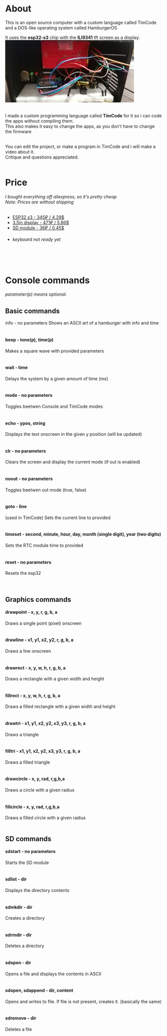 <h1>About</h1>
This is an open source computer with a custom language called TimCode and a DOS-like operating system called HamburgerOS<br>

It uses the <b>esp32-s3</b> chip with the <b>ILI9341</b> tft screen as a display.<br>
<img src="/computer.jpg" height="200px"><br><br>

I made a custom programming language called <b>TimCode</b> for it so i can code the apps without compiling them.<br>
This also makes it easy to change the apps, as you don't have to change the firmware<br><br>

You can edit the project, or make a program in TimCode and i will make a video about it.<br>
Critique and questions appreciated. <br><br>


<h1>Price</h1>
<h6>I bought everything off aliexpress, so it's pretty cheap<br> Note: Prices are without shipping</h6>
<ul>
  <li><a href="https://aliexpress.ru/item/1005005046708221.html">ESP32 s3 - 345₽ / 4.29$</a></li>
  <li><a href="https://aliexpress.ru/item/1005004147439619.html">3.5in display - 471₽ / 5.86$</a></li>
  <li><a href="https://aliexpress.ru/item/1654409370.html">SD module - 36₽ / 0.45$</a></li>
  <li><h6>keyboard not ready yet</h6></li>
</ul><br><br>



<h1>Console commands</h1>
<h6>parameter(p) means optional.</h6>

<h2>Basic commands</h2

<h4>info - no parameters</h4>
Shows an ASCII art of a hamburger with info and time<br><br>

<h4>beep - tone(p), time(p)</h4>
Makes a square wave with provided parameters<br><br>

<h4>wait - time</h4>
Delays the system by a given amount of time (ms)<br><br>

<h4>mode - no parameters</h4>
Toggles beetwen Console and TimCode modes<br><br>

<h4>echo - ypos, string</h4>
Displays the text onscreen in the given y position (will be updated)<br><br>

<h4>clr - no parameters</h4>
Clears the screen and display the current mode (if out is enabled)<br><br>

<h4>noout - no parameters</h4>
Toggles beetwen out mode (true, false)<br><br>

<h4>goto - line</h4>
(used in TimCode) Sets the current line to provided<br><br>

<h4>timeset - second, minute, hour, day, month (single digit), year (two digits)</h4>
Sets the RTC module time to provided<br><br>

<h4>reset - no parameters</h4>
Resets the esp32<br><br><br>

<h2>Graphics commands</h2>

<h4>drawpoint - x, y, r, g, b, a</h4>
Draws a single point (pixel) onscreen<br><br>

<h4>drawline - x1, y1, x2, y2, r, g, b, a</h4>
Draws a line onscreen<br><br>

<h4>drawrect - x, y, w, h, r, g, b, a</h4>
Draws a rectangle with a given width and height<br><br>

<h4>fillrect - x, y, w, h, r, g, b, a</h4>
Draws a filled rectangle with a given width and height<br><br>

<h4>drawtri - x1, y1, x2, y2, x3, y3, r, g, b, a</h4>
Draws a triangle<br><br>

<h4>filltri - x1, y1, x2, y2, x3, y3, r, g, b, a</h4>
Draws a filled triangle<br><br>

<h4>drawcircle - x, y, rad, r,g,b,a</h4>
Draws a circle with a given radius<br><br>

<h4>fillcircle - x, y, rad, r,g,b,a</h4>
Draws a filled circle with a given radius<br><br>


<h2>SD commands</h2>

<h4>sdstart - no parameters</h4>
Starts the SD module<br><br>

<h4>sdlist - dir</h4>
Displays the directory contents<br><br>

<h4>sdmkdir - dir</h4>
Creates a directory<br><br>

<h4>sdrmdir - dir</h4>
Deletes a directory<br><br>

<h4>sdopen - dir</h4>
Opens a file and displays the contents in ASCII<br><br>

<h4>sdopen, sdappend - dir, content</h4>
Opens and writes to file. If file is not present, creates it. (basically the same)<br><br>

<h4>sdremove - dir</h4>
Deletes a file<br><br>
